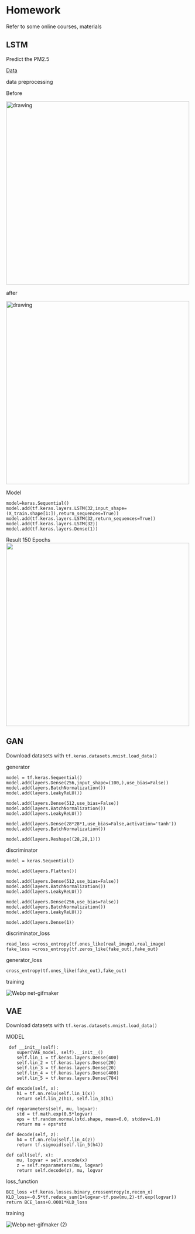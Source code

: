 # Homework

Refer to some online courses, materials


## LSTM
Predict the PM2.5

[Data](123.csv)

data preprocessing

Before

<img src="https://user-images.githubusercontent.com/96108439/154005280-a5b77fbd-eea4-4e1b-aeee-17a9d372f467.PNG" alt="drawing" width="500px"/>

after

<img src="https://user-images.githubusercontent.com/96108439/154005366-a0122585-7f38-47c4-ad40-878a0d0ffcc0.PNG" alt="drawing" width="500px"/>

Model

`model=keras.Sequential()`  
 `model.add(tf.keras.layers.LSTM(32,input_shape=(X_train.shape[1:]),return_sequences=True))`  
`model.add(tf.keras.layers.LSTM(32,return_sequences=True))`  
`model.add(tf.keras.layers.LSTM(32))`  
`model.add(tf.keras.layers.Dense(1))`  

Result
150 Epochs  
<img src="https://user-images.githubusercontent.com/96108439/154009691-f443c2fe-b458-4095-879d-27148ed37ec2.PNG" width="500px"/>

## GAN
Download datasets with
`tf.keras.datasets.mnist.load_data()`

generator


    model = tf.keras.Sequential()  
    model.add(layers.Dense(256,input_shape=(100,),use_bias=False))  
    model.add(layers.BatchNormalization())  
    model.add(layers.LeakyReLU())  
    
    model.add(layers.Dense(512,use_bias=False))  
    model.add(layers.BatchNormalization())   
    model.add(layers.LeakyReLU())  
    
    model.add(layers.Dense(28*28*1,use_bias=False,activation='tanh'))  
    model.add(layers.BatchNormalization())  
    
    model.add(layers.Reshape((28,28,1)))  
    
discriminator

    model = keras.Sequential()
    
    model.add(layers.Flatten())              
    
    model.add(layers.Dense(512,use_bias=False))
    model.add(layers.BatchNormalization())
    model.add(layers.LeakyReLU())
    
    model.add(layers.Dense(256,use_bias=False))
    model.add(layers.BatchNormalization())
    model.add(layers.LeakyReLU())
    
    model.add(layers.Dense(1))
    
discriminator_loss

    read_loss =cross_entropy(tf.ones_like(real_image),real_image)    
    fake_loss =cross_entropy(tf.zeros_like(fake_out),fake_out)       
    
generator_loss

    cross_entropy(tf.ones_like(fake_out),fake_out) 

training

![Webp net-gifmaker](https://user-images.githubusercontent.com/96108439/154017695-f927b4f6-93a8-464d-9a41-9f9f16cd34c3.gif)


## VAE

Download datasets with `tf.keras.datasets.mnist.load_data()`

MODEL


     def __init__(self):
        super(VAE_model, self).__init__()        
        self.lin_1 = tf.keras.layers.Dense(400)
        self.lin_2 = tf.keras.layers.Dense(20)
        self.lin_3 = tf.keras.layers.Dense(20)
        self.lin_4 = tf.keras.layers.Dense(400)
        self.lin_5 = tf.keras.layers.Dense(784)
        
    def encode(self, x):                                       
        h1 = tf.nn.relu(self.lin_1(x))                
        return self.lin_2(h1), self.lin_3(h1)
    
    def reparameters(self, mu, logvar):
        std = tf.math.exp(0.5*logvar)
        eps = tf.random.normal(std.shape, mean=0.0, stddev=1.0)   
        return mu + eps*std
        
    def decode(self, z):
        h4 = tf.nn.relu(self.lin_4(z))                   
        return tf.sigmoid(self.lin_5(h4))
    
    def call(self, x):
        mu, logvar = self.encode(x)
        z = self.reparameters(mu, logvar)
        return self.decode(z), mu, logvar

loss_function

    BCE_loss =tf.keras.losses.binary_crossentropy(x,recon_x)
    KLD_loss=-0.5*tf.reduce_sum(1+logvar-tf.pow(mu,2)-tf.exp(logvar))
    return BCE_loss+0.0001*KLD_loss  
    
training

![Webp net-gifmaker (2)](https://user-images.githubusercontent.com/96108439/154030194-cf5718dd-7ca5-4d93-89fd-4636c65f2c72.gif)


    
